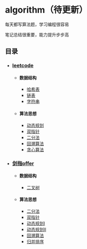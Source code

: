# algorithm（待更新）
  每天都写算法题，学习编程很容易
  
  笔记总结很重要，能力提升步步高
 ## 目录
 
* ### [leetcode](#leetcode)
  * #### 数据结构
    * [哈希表](./leetcode/数据结构/哈希表.md)
    * [链表](./leetcode/数据结构/链表.md)
    * [字符串](./leetcode/数据结构/字符串.md)
  * #### 算法思想
    * [动态规划](./leetcode/算法思想/动态规划.md)
    * [双指针](./leetcode/算法思想/双指针.md)
    * [二分法](./leetcode/算法思想/二分法.md)
    * [回溯算法](./leetcode/算法思想/回溯算法.md)
    * [贪心算法](./leetcode/算法思想/贪心算法.md)

* ### [剑指offer](#剑指offer)
  * #### 数据结构
    * [二叉树](./剑指offer/数据结构/二叉树.md)
  * #### 算法思想
    * [二分法](./剑指offer/算法思想/二分法.md)
    * [双指针](./剑指offer/算法思想/双指针.md)
    * [动态规划I](./剑指offer/算法思想/动态规划I.md)
    * [动态规划II](./剑指offer/算法思想/动态规划II.md)
    * [回溯算法](./剑指offer/算法思想/回溯算法.md)
    * [归并排序](./剑指offer/算法思想/归并排序.md)
    
